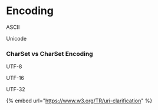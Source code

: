 # Encoding

ASCII

Unicode

### CharSet vs CharSet Encoding

UTF-8

UTF-16

UTF-32

{% embed url="https://www.w3.org/TR/uri-clarification" %}
